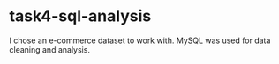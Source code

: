 # task4-sql-analysis
I chose an e-commerce dataset to work with. MySQL was used for data cleaning and analysis. 
